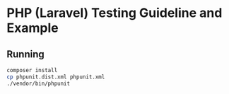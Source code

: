 # PHP (Laravel) Testing Guideline and Example

## Running
```bash
composer install
cp phpunit.dist.xml phpunit.xml
./vendor/bin/phpunit
```
